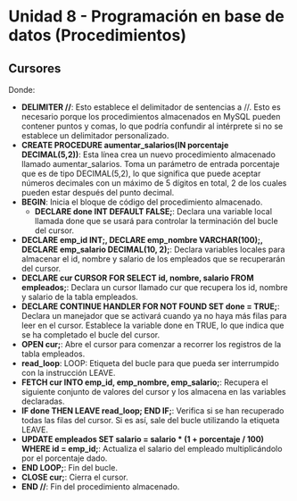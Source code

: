 # Unidad 8 - Programación en base de datos (Procedimientos)

## Cursores
Donde:
- __DELIMITER //__: Esto establece el delimitador de sentencias a //. Esto es necesario porque los procedimientos almacenados en MySQL pueden contener puntos y comas, lo que podría confundir al intérprete si no se establece un delimitador personalizado.
- __CREATE PROCEDURE aumentar_salarios(IN porcentaje DECIMAL(5,2))__: Esta línea crea un nuevo procedimiento almacenado llamado aumentar_salarios. Toma un parámetro de entrada porcentaje que es de tipo DECIMAL(5,2), lo que significa que puede aceptar números decimales con un máximo de 5 dígitos en total, 2 de los cuales pueden estar después del punto decimal.
- __BEGIN__: Inicia el bloque de código del procedimiento almacenado.
    - __DECLARE done INT DEFAULT FALSE;__: Declara una variable local llamada done que se usará para controlar la terminación del bucle del cursor.
- __DECLARE emp_id INT;, DECLARE emp_nombre VARCHAR(100);, DECLARE emp_salario DECIMAL(10, 2);__: Declara variables locales para almacenar el id, nombre y salario de los empleados que se recuperarán del cursor.
- __DECLARE cur CURSOR FOR SELECT id, nombre, salario FROM empleados;__: Declara un cursor llamado cur que recupera los id, nombre y salario de la tabla empleados.
- __DECLARE CONTINUE HANDLER FOR NOT FOUND SET done = TRUE;__: Declara un manejador que se activará cuando ya no haya más filas para leer en el cursor. Establece la variable done en TRUE, lo que indica que se ha completado el bucle del cursor.
- __OPEN cur;__: Abre el cursor para comenzar a recorrer los registros de la tabla empleados.
- __read_loop__: LOOP: Etiqueta del bucle para que pueda ser interrumpido con la instrucción LEAVE.
- __FETCH cur INTO emp_id, emp_nombre, emp_salario;__: Recupera el siguiente conjunto de valores del cursor y los almacena en las variables declaradas.
- __IF done THEN LEAVE read_loop; END IF;__: Verifica si se han recuperado todas las filas del cursor. Si es así, sale del bucle utilizando la etiqueta LEAVE.
- __UPDATE empleados SET salario = salario * (1 + porcentaje / 100) WHERE id = emp_id;__: Actualiza el salario del empleado multiplicándolo por el porcentaje dado.
- __END LOOP;__: Fin del bucle.
- __CLOSE cur;__: Cierra el cursor.
- __END //__: Fin del procedimiento almacenado.